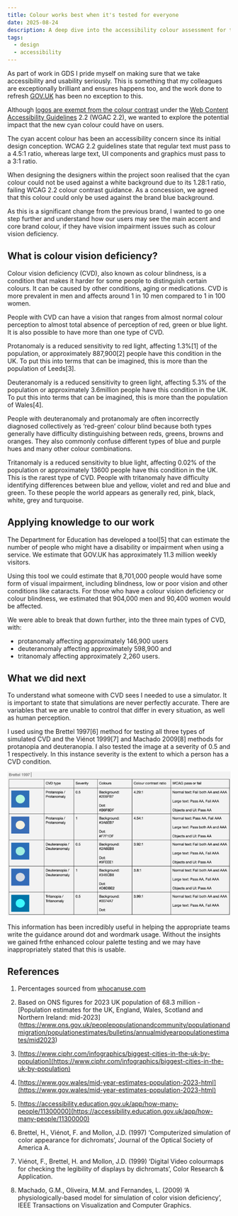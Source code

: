 ```yaml
---
title: Colour works best when it's tested for everyone
date: 2025-08-24
description: A deep dive into the accessibility colour assessment for the GOV.UK refresh
tags:
  - design
  - accessibility
---
```


As part of work in GDS I pride myself on making sure that we take accessibility and usability seriously. This is something that my colleagues are exceptionally brilliant and ensures happens too, and the work done to refresh [GOV.UK](http://gov.uk) has been no exception to this.

Although [logos are exempt from the colour contrast](https://www.w3.org/WAI/WCAG22/Understanding/contrast-minimum.html) under the [Web Content Accessibility Guidelines](https://www.w3.org/TR/WCAG22/) 2.2 (WGAC 2.2), we wanted to explore the potential impact that the new cyan colour could have on users.

The cyan accent colour has been an accessibility concern since its initial design conception. WCAG 2.2 guidelines state that regular text must pass to a 4.5:1 ratio, whereas large text, UI components and graphics must pass to a 3:1 ratio.

When designing the designers within the project soon realised that the cyan colour could not be used against a white background due to its 1.28:1 ratio, failing WCAG 2.2 colour contrast guidance. As a concession, we agreed that this colour could only be used against the brand blue background.

As this is a significant change from the previous brand, I wanted to go one step further and understand how our users may see the main accent and core brand colour, if they have vision impairment issues such as colour vision deficiency.

## What is colour vision deficiency?

Colour vision deficiency (CVD), also known as colour blindness, is a condition that makes it harder for some people to distinguish certain colours. It can be caused by other conditions, aging or medications. CVD is more prevalent in men and affects around 1 in 10 men compared to 1 in 100 women.

People with CVD can have a vision that ranges from almost normal colour perception to almost total absence of perception of red, green or blue light. It is also possible to have more than one type of CVD.

Protanomaly is a reduced sensitivity to red light, affecting 1.3%[1] of the population, or approximately 887,900[2] people have this condition in the UK. To put this into terms that can be imagined, this is more than the population of Leeds[3].

Deuteranomaly is a reduced sensitivity to green light, affecting 5.3% of the population or approximately 3.6million people have this condition in the UK. To put this into terms that can be imagined, this is more than the population of Wales[4].

People with deuteranomaly and protanomaly are often incorrectly diagnosed collectively as ‘red-green’ colour blind because both types generally have difficulty distinguishing between reds, greens, browns and oranges. They also commonly confuse different types of blue and purple hues and many other colour combinations.

Tritanomaly is a reduced sensitivity to blue light, affecting 0.02% of the population or approximately 13600 people have this condition in the UK. This is the rarest type of CVD. People with tritanomaly have difficulty identifying differences between blue and yellow, violet and red and blue and green. To these people the world appears as generally red, pink, black, white, grey and turquoise.  

## Applying knowledge to our work

The Department for Education has developed a tool[5] that can estimate the number of people who might have a disability or impairment when using a service. We estimate that GOV.UK has approximately 11.3 million weekly visitors.

Using this tool we could estimate that 8,701,000 people would have some form of visual impairment, including blindness, low or poor vision and other conditions like cataracts. For those who have a colour vision deficiency or colour blindness, we estimated that 904,000 men and 90,400 women would be affected.

We were able to break that down further, into the three main types of CVD, with:

-   protanomaly affecting approximately 146,900 users    
-   deuteranomaly affecting approximately 598,900 and
-   tritanomaly affecting approximately 2,260 users.

## What we did next

To understand what someone with CVD sees I needed to use a simulator. It is important to state that simulations are never perfectly accurate. There are variables that we are unable to control that differ in every situation, as well as human perception.  

I used using the Brettel 1997[6] method for testing all three types of simulated CVD and the Viénot 1999[7] and Machado 2009[8] methods for protanopia and deuteranopia. I also tested the image at a severity of 0.5 and 1 respectively. In this instance severity is the extent to which a person has a CVD condition.
  
![An image of the table of testing](/static/img/test-results.png?raw=true)

This information has been incredibly useful in helping the appropriate teams write the guidance around dot and wordmark usage. Without the insights we gained frthe enhanced colour palette testing and we may have inappropriately stated that this is usable.

## References
1. Percentages sourced from [whocanuse.com](https://www.whocanuse.com/)

2. Based on ONS figures for 2023 UK population of 68.3 million - [Population estimates for the UK, England, Wales, Scotland and Northern Ireland: mid-2023]
(https://www.ons.gov.uk/peoplepopulationandcommunity/populationandmigration/populationestimates/bulletins/annualmidyearpopulationestimates/mid2023)

3. [https://www.ciphr.com/infographics/biggest-cities-in-the-uk-by-population](https://www.ciphr.com/infographics/biggest-cities-in-the-uk-by-population) 

4. [https://www.gov.wales/mid-year-estimates-population-2023-html](https://www.gov.wales/mid-year-estimates-population-2023-html)  

5. [https://accessibility.education.gov.uk/app/how-many-people/11300000](https://accessibility.education.gov.uk/app/how-many-people/11300000)

6. Brettel, H., Viénot, F. and Mollon, J.D. (1997) ‘Computerized simulation of color appearance for dichromats’, Journal of the Optical Society of America A.

7. Viénot, F., Brettel, H. and Mollon, J.D. (1999) ‘Digital Video colourmaps for checking the legibility of displays by dichromats’, Color Research & Application.

8. Machado, G.M., Oliveira, M.M. and Fernandes, L. (2009) ‘A physiologically-based model for simulation of color vision deficiency’, IEEE Transactions on Visualization and Computer Graphics.
